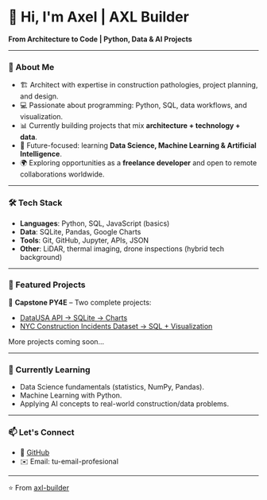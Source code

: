 # 👋 Hi, I'm Axel | AXL Builder  

**From Architecture to Code | Python, Data & AI Projects**  

---

### 🚀 About Me  
- 🏗️ Architect with expertise in construction pathologies, project planning, and design.  
- 💻 Passionate about programming: Python, SQL, data workflows, and visualization.  
- 📊 Currently building projects that mix **architecture + technology + data**.  
- 🤖 Future-focused: learning **Data Science, Machine Learning & Artificial Intelligence**.  
- 🌍 Exploring opportunities as a **freelance developer** and open to remote collaborations worldwide.  

---

### 🛠️ Tech Stack  
- **Languages**: Python, SQL, JavaScript (basics)  
- **Data**: SQLite, Pandas, Google Charts  
- **Tools**: Git, GitHub, Jupyter, APIs, JSON  
- **Other**: LiDAR, thermal imaging, drone inspections (hybrid tech background)  

---

### 📂 Featured Projects  
🔹 **Capstone PY4E** – Two complete projects:  
- [DataUSA API → SQLite → Charts](https://github.com/axl-builder/Capstone-py4e-axl)  
- [NYC Construction Incidents Dataset → SQL + Visualization](https://github.com/axl-builder/Capstone-py4e-axl)  

More projects coming soon...  

---

### 🌱 Currently Learning  
- Data Science fundamentals (statistics, NumPy, Pandas).  
- Machine Learning with Python.  
- Applying AI concepts to real-world construction/data problems.  

---

### 📫 Let's Connect  
- 🐙 [GitHub](https://github.com/axl-builder)  
- ✉️ Email: tu-email-profesional  

---

⭐️ From [axl-builder](https://github.com/axl-builder)
